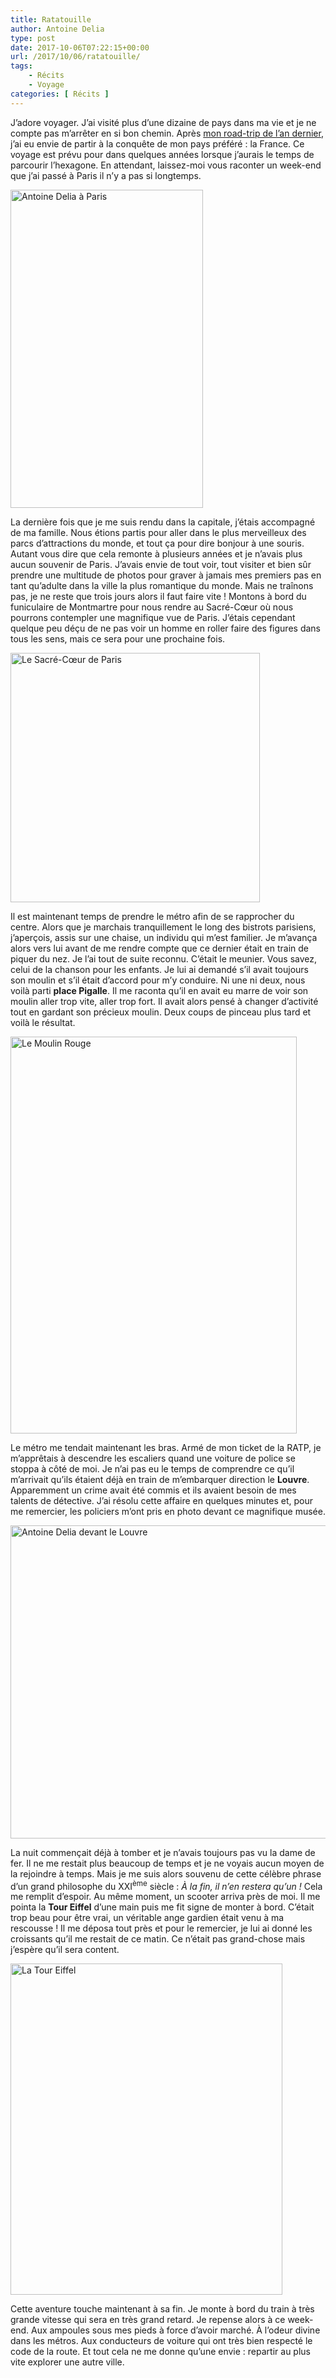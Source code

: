 ```yaml
---
title: Ratatouille
author: Antoine Delia
type: post
date: 2017-10-06T07:22:15+00:00
url: /2017/10/06/ratatouille/
tags:
    - Récits
    - Voyage
categories: [ Récits ]
---
```

J&#8217;adore voyager. J&#8217;ai visité plus d&#8217;une dizaine de pays dans ma vie et je ne compte pas m&#8217;arrêter en si bon chemin. Après [mon road-trip de l&#8217;an dernier][1], j&#8217;ai eu envie de partir à la conquête de mon pays préféré : la France. Ce voyage est prévu pour dans quelques années lorsque j&#8217;aurais le temps de parcourir l&#8217;hexagone. En attendant, laissez-moi vous raconter un week-end que j&#8217;ai passé à Paris il n&#8217;y a pas si longtemps.

<img loading="lazy" class="aligncenter" src="https://i0.wp.com/i.imgur.com/hfuLsf7.jpg?resize=308%2C509&#038;ssl=1" alt="Antoine Delia à Paris" width="308" height="509" data-recalc-dims="1" /> 

La dernière fois que je me suis rendu dans la capitale, j&#8217;étais accompagné de ma famille. Nous étions partis pour aller dans le plus merveilleux des parcs d&#8217;attractions du monde, et tout ça pour dire bonjour à une souris. Autant vous dire que cela remonte à plusieurs années et je n&#8217;avais plus aucun souvenir de Paris. J&#8217;avais envie de tout voir, tout visiter et bien sûr prendre une multitude de photos pour graver à jamais mes premiers pas en tant qu&#8217;adulte dans la ville la plus romantique du monde. Mais ne traînons pas, je ne reste que trois jours alors il faut faire vite ! Montons à bord du funiculaire de Montmartre pour nous rendre au Sacré-Cœur où nous pourrons contempler une magnifique vue de Paris. J&#8217;étais cependant quelque peu déçu de ne pas voir un homme en roller faire des figures dans tous les sens, mais ce sera pour une prochaine fois.

<img loading="lazy" class="aligncenter" src="https://i0.wp.com/i.imgur.com/HElmqK6.jpg?resize=399%2C399&#038;ssl=1" alt="Le Sacré-Cœur de Paris" width="399" height="399" data-recalc-dims="1" /> 

Il est maintenant temps de prendre le métro afin de se rapprocher du centre. Alors que je marchais tranquillement le long des bistrots parisiens, j&#8217;aperçois, assis sur une chaise, un individu qui m&#8217;est familier. Je m&#8217;avança alors vers lui avant de me rendre compte que ce dernier était en train de piquer du nez. Je l&#8217;ai tout de suite reconnu. C&#8217;était le meunier. Vous savez, celui de la chanson pour les enfants. Je lui ai demandé s&#8217;il avait toujours son moulin et s&#8217;il était d&#8217;accord pour m&#8217;y conduire. Ni une ni deux, nous voilà parti **place Pigalle**. Il me raconta qu&#8217;il en avait eu marre de voir son moulin aller trop vite, aller trop fort. Il avait alors pensé à changer d&#8217;activité tout en gardant son précieux moulin. Deux coups de pinceau plus tard et voilà le résultat.

<img loading="lazy" class="aligncenter" src="https://i0.wp.com/i.imgur.com/NgCYE3B.jpg?resize=458%2C635&#038;ssl=1" alt="Le Moulin Rouge" width="458" height="635" data-recalc-dims="1" /> 

Le métro me tendait maintenant les bras. Armé de mon ticket de la RATP, je m&#8217;apprêtais à descendre les escaliers quand une voiture de police se stoppa à côté de moi. Je n&#8217;ai pas eu le temps de comprendre ce qu&#8217;il m&#8217;arrivait qu&#8217;ils étaient déjà en train de m&#8217;embarquer direction le **Louvre**. Apparemment un crime avait été commis et ils avaient besoin de mes talents de détective. J&#8217;ai résolu cette affaire en quelques minutes et, pour me remercier, les policiers m&#8217;ont pris en photo devant ce magnifique musée.

<img loading="lazy" class="aligncenter" src="https://i0.wp.com/i.imgur.com/iQM1dUA.jpg?resize=687%2C501&#038;ssl=1" alt="Antoine Delia devant le Louvre" width="687" height="501" data-recalc-dims="1" /> 

La nuit commençait déjà à tomber et je n&#8217;avais toujours pas vu la dame de fer. Il ne me restait plus beaucoup de temps et je ne voyais aucun moyen de la rejoindre à temps. Mais je me suis alors souvenu de cette célèbre phrase d&#8217;un grand philosophe du XXI<sup>ème</sup> siècle : _À la fin, il n&#8217;en restera qu&#8217;un !_ Cela me remplit d&#8217;espoir. Au même moment, un scooter arriva près de moi. Il me pointa la **Tour Eiffel** d&#8217;une main puis me fit signe de monter à bord. C&#8217;était trop beau pour être vrai, un véritable ange gardien était venu à ma rescousse ! Il me déposa tout près et pour le remercier, je lui ai donné les croissants qu&#8217;il me restait de ce matin. Ce n&#8217;était pas grand-chose mais j&#8217;espère qu&#8217;il sera content.

<img loading="lazy" class="aligncenter" src="https://i0.wp.com/i.imgur.com/WGuM5jx.jpg?resize=435%2C530&#038;ssl=1" alt="La Tour Eiffel" width="435" height="530" data-recalc-dims="1" /> 

Cette aventure touche maintenant à sa fin. Je monte à bord du train à très grande vitesse qui sera en très grand retard. Je repense alors à ce week-end. Aux ampoules sous mes pieds à force d&#8217;avoir marché. À l&#8217;odeur divine dans les métros. Aux conducteurs de voiture qui ont très bien respecté le code de la route. Et tout cela ne me donne qu&#8217;une envie : repartir au plus vite explorer une autre ville.

 [1]: https://blog.antoinedelia.fr/2017/05/22/on-the-road-again/